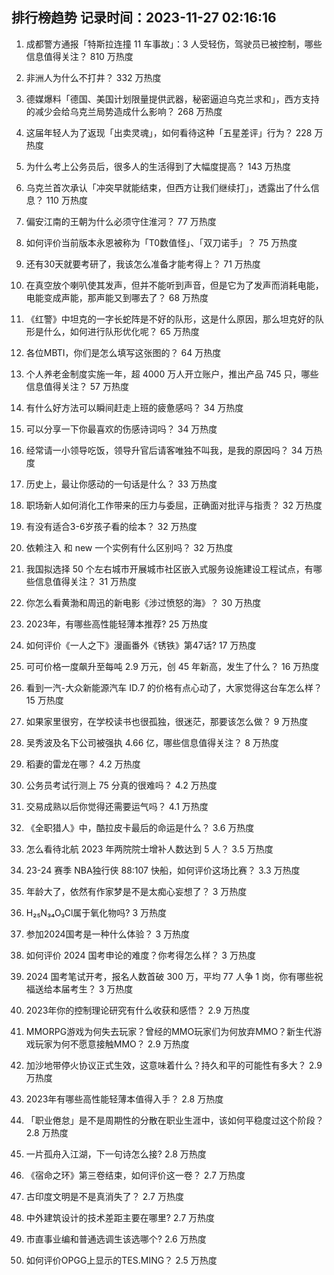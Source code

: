 
## 排行榜趋势 记录时间：2023-11-27 02:16:16
  
  1. 成都警方通报「特斯拉连撞 11 车事故」：3 人受轻伤，驾驶员已被控制，哪些信息值得关注？ 810 万热度
    
  2. 非洲人为什么不打井？ 332 万热度
    
  3. 德媒爆料「德国、美国计划限量提供武器，秘密逼迫乌克兰求和」，西方支持的减少会给乌克兰局势造成什么影响？ 268 万热度
    
  4. 这届年轻人为了返现「出卖灵魂」，如何看待这种「五星差评」行为？ 228 万热度
    
  5. 为什么考上公务员后，很多人的生活得到了大幅度提高？ 143 万热度
    
  6. 乌克兰首次承认「冲突早就能结束，但西方让我们继续打」，透露出了什么信息？ 110 万热度
    
  7. 偏安江南的王朝为什么必须守住淮河？ 77 万热度
    
  8. 如何评价当前版本永恩被称为「T0数值怪」、「双刀诺手」？ 75 万热度
    
  9. 还有30天就要考研了，我该怎么准备才能考得上？ 71 万热度
    
  10. 在真空放个喇叭使其发声，但并不能听到声音，但是它为了发声而消耗电能，电能变成声能，那声能又到哪去了？ 68 万热度
    
  11. 《红警》中坦克的一字长蛇阵是不好的队形，这是什么原因，那么坦克好的队形是什么，如何进行队形优化呢？ 65 万热度
    
  12. 各位MBTI，你们是怎么填写这张图的？ 64 万热度
    
  13. 个人养老金制度实施一年，超 4000 万人开立账户，推出产品 745 只，哪些信息值得关注？ 57 万热度
    
  14. 有什么好方法可以瞬间赶走上班的疲惫感吗？ 34 万热度
    
  15. 可以分享一下你最喜欢的伤感诗词吗？ 34 万热度
    
  16. 经常请一小领导吃饭，领导升官后请客唯独不叫我，是我的原因吗？ 34 万热度
    
  17. 历史上，最让你感动的一句话是什么？ 33 万热度
    
  18. 职场新人如何消化工作带来的压力与委屈，正确面对批评与指责？ 32 万热度
    
  19. 有没有适合3-6岁孩子看的绘本？ 32 万热度
    
  20. 依赖注入 和 new 一个实例有什么区别吗？ 32 万热度
    
  21. 我国拟选择 50 个左右城市开展城市社区嵌入式服务设施建设工程试点，有哪些信息值得关注？ 31 万热度
    
  22. 你怎么看黄渤和周迅的新电影《涉过愤怒的海》？ 30 万热度
    
  23. 2023年，有哪些高性能轻薄本推荐? 25 万热度
    
  24. 如何评价《一人之下》漫画番外《锈铁》第47话? 17 万热度
    
  25. 可可价格一度飙升至每吨 2.9 万元，创 45 年新高，发生了什么？ 16 万热度
    
  26. 看到一汽-大众新能源汽车 ID.7 的价格有点心动了，大家觉得这台车怎么样？ 15 万热度
    
  27. 如果家里很穷，在学校读书也很孤独，很迷茫，那要该怎么做？ 9 万热度
    
  28. 吴秀波及名下公司被强执 4.66 亿，哪些信息值得关注？ 8 万热度
    
  29. 稻妻的雷龙在哪？ 4.2 万热度
    
  30. 公务员考试行测上 75 分真的很难吗？ 4.2 万热度
    
  31. 交易成熟以后你觉得还需要运气吗？ 4.1 万热度
    
  32. 《全职猎人》中，酷拉皮卡最后的命运是什么？ 3.6 万热度
    
  33. 怎么看待北航 2023 年两院院士增补人数达到 5 人？ 3.5 万热度
    
  34. 23-24 赛季 NBA独行侠 88:107 快船，如何评价这场比赛？ 3.3 万热度
    
  35. 年龄大了，依然有作家梦是不是太痴心妄想了？ 3 万热度
    
  36. H₂₅N₃₄O₃Cl属于氧化物吗? 3 万热度
    
  37. 参加2024国考是一种什么体验？ 3 万热度
    
  38. 如何评价 2024 国考申论的难度？你考得怎么样？ 3 万热度
    
  39. 2024 国考笔试开考，报名人数首破 300 万，平均 77 人争 1 岗，你有哪些祝福送给本届考生？ 3 万热度
    
  40. 2023年你的控制理论研究有什么收获和感悟？ 2.9 万热度
    
  41. MMORPG游戏为何失去玩家？曾经的MMO玩家们为何放弃MMO？新生代游戏玩家为何不愿意接触MMO？ 2.9 万热度
    
  42. 加沙地带停火协议正式生效，这意味着什么？持久和平的可能性有多大？ 2.9 万热度
    
  43. 2023年有哪些高性能轻薄本值得入手？ 2.8 万热度
    
  44. 「职业倦怠」是不是周期性的分散在职业生涯中，该如何平稳度过这个阶段？ 2.8 万热度
    
  45. 一片孤舟入江湖，下一句诗怎么接? 2.8 万热度
    
  46. 《宿命之环》第三卷结束，如何评价这一卷？ 2.7 万热度
    
  47. 古印度文明是不是真消失了？ 2.7 万热度
    
  48. 中外建筑设计的技术差距主要在哪里? 2.7 万热度
    
  49. 市直事业编和普通选调生该选哪个? 2.6 万热度
    
  50. 如何评价OPGG上显示的TES.MING？ 2.5 万热度
    